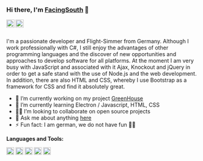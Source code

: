 ### Hi there, I'm [FacingSouth](https://www.facing-south.com) 👋

<a href="https://twitter.com/_Facing_South_">
  <img align="left" alt="FacingSouth | Twitter" width="21px" src="https://facing-south.com/img/twitter.svg" />
</a>
<a href="https://discord.gg/VK4k3Br">
  <img align="left" alt="FacingSouth" width="21px" src="https://facing-south.com/img/discord.svg" />
</a>

<br />
<br />

I'm a passionate developer and Flight-Simmer from Germany. Although I work professionally with C#, I still enjoy the advantages of other programming languages and the discover of new opportunities and approaches to develop software for all platforms. At the moment I am very busy with JavaScript and associated with it Ajax, Knockout and jQuery in order to get a safe stand with the use of Node.js and the web development. In addition, there are also HTML and CSS, whereby I use Bootstrap as a framework for CSS and find it absolutely great.

- 🔭 I’m currently working on my project [GreenHouse](https://github.com/Facing-South/GreenHouse)
- 🌱 I’m currently learning Electron / Javascript, HTML, CSS
- 🧑‍💻 I’m looking to collaborate on open source projects
- 💬 Ask me about anything [here](https://www.facing-south.com)
- ⚡ Fun fact: I am german, we do not have fun 🤷‍♂️

**Languages and Tools:**  

<code><img height="20" src="https://facing-south.com/img/csharp.png"></code>
<code><img height="20" src="https://facing-south.com/img/python.png"></code>
<code><img height="20" src="https://facing-south.com/img/javascript.png"></code>
<code><img height="20" src="https://facing-south.com/img/nodejs.png"></code>
<code><img height="20" src="https://facing-south.com/img/html.png"></code>
